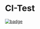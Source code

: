 # CI-Test

[![badge](https://travis-ci.com/JinTaeHo/CI-Test.svg?branch=master)](https://travis-ci.com/github/JinTaeHo/CI-Test)

